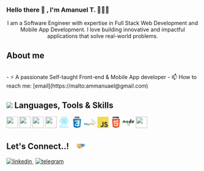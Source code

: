 ### <b>Hello there 👋 , I'm **Amanuel T.** 🧑🏽‍💻</b>

<p align="center">
  I am a Software Engineer with expertise in Full Stack Web Development and Mobile App Development. I love building innovative and impactful applications that solve real-world problems.
</p>

## **About me**
<br>
- ⚡ A passionate Self-taught Front-end & Mobile App developer
- 📫 How to reach me:  [email](https://malto:ammanuael@gmail.com)

## <img src="https://media2.giphy.com/media/QssGEmpkyEOhBCb7e1/giphy.gif?cid=ecf05e47a0n3gi1bfqntqmob8g9aid1oyj2wr3ds3mg700bl&rid=giphy.gif" width ="20"><b> Languages, Tools & Skills</b>
<p align="left">
    <img src="https://www.cdnlogo.com/logos/p/71/php.svg" width ="30" height="30">
    <img src="https://www.cdnlogo.com/logos/j/22/java.svg" width ="30" height="30">
    <img src="https://www.vectorlogo.zone/logos/flutterio/flutterio-icon.svg" width ="30" height="30">
    <img src="https://www.vectorlogo.zone/logos/git-scm/git-scm-icon.svg" width ="30" height="30">
    <img src="https://raw.githubusercontent.com/devicons/devicon/master/icons/react/react-original-wordmark.svg" width ="30" height="30">
    <img src="https://raw.githubusercontent.com/devicons/devicon/master/icons/css3/css3-original-wordmark.svg" width ="30" height="30">
    <img src="https://raw.githubusercontent.com/devicons/devicon/master/icons/mysql/mysql-original-wordmark.svg" width ="30" height="30">
    <img src="https://raw.githubusercontent.com/devicons/devicon/master/icons/javascript/javascript-original.svg" width ="30" height="30">
    <img src="https://raw.githubusercontent.com/devicons/devicon/master/icons/html5/html5-original-wordmark.svg" width ="30" height="30">
    <img src="https://raw.githubusercontent.com/devicons/devicon/master/icons/nodejs/nodejs-original-wordmark.svg" width ="30" height="30">
    <img src="https://www.cdnlogo.com/logos/s/90/sass.svg" width ="30" height="30">
</p>
    
## Let's Connect..! <img src="https://github.com/0xAbdulKhalid/0xAbdulKhalid/raw/main/assets/mdImages/handshake.gif" width ="50">
<a href="https://linkedin.com/in/amanueltadele53" target="_blank" style="margin-right: 5px;">
      <img src="https://raw.githubusercontent.com/rahuldkjain/github-profile-readme-generator/master/src/images/icons/Social/linked-in-alt.svg" alt="linkedin" style="width: 25px; height: 25px;" />
    </a>
    <a href="https://t.me/el_amani" target="_blank">
      <img src="https://www.cdnlogo.com/logos/t/39/telegram.svg" alt="telegram" style="width: 25px; height: 25px;" />
    </a>


<!--
**elamany/elamany** is a ✨ _special_ ✨ repository because its `README.md` (this file) appears on your GitHub profile.

Here are some ideas to get you started:

- 🔭 I’m currently working on ...
- 🌱 I’m currently learning ...
- 👯 I’m looking to collaborate on ...
- 🤔 I’m looking for help with ...
- 💬 Ask me about ...
- 📫 How to reach me: ...
- 😄 Pronouns: ...
- ⚡ Fun fact: ...
-->

